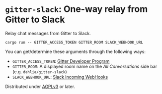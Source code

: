 `gitter-slack`: One-way relay from Gitter to Slack
==================================================

Relay chat messages from Gitter to Slack.

    cargo run -- GITTER_ACCESS_TOKEN GITTER_ROOM SLACK_WEBHOOK_URL

You can get/determine these arguments through the following ways:

 -  `GITTER_ACCESS_TOKEN`: [Gitter Developer Program][1]
 -  `GITTER_ROOM`: A displayed room name on the *All Conversations* side bar
    (e.g. ``dahlia/gitter-slack``)
 -  `SLACK_WEBHOOK_URL`: [Slack Incoming WebHooks][2]

Distributed under [AGPLv3][3] or later.

[1]: https://developer.gitter.im/apps
[2]: https://spoqa.slack.com/apps/A0F7XDUAZ
[3]: https://www.gnu.org/licenses/agpl.html
